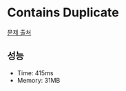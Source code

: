 # Contains Duplicate

[문제 출처](https://leetcode.com/problems/contains-duplicate)

## 성능

- Time: 415ms
- Memory: 31MB